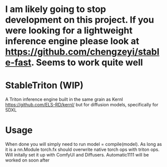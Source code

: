 # I am likely going to stop development on this project. If you were looking for a lightweight inference engine please look at https://github.com/chengzeyi/stable-fast. Seems to work quite well

# StableTriton (WIP)
A Triton inference engine built in the same grain as Kernl https://github.com/ELS-RD/kernl/ but for diffusion models, specifically for SDXL

# Usage
When done you will simply need to run model = compile(model). As long as it is a nn.Module torch.fx should overwrite native torch ops with triton ops. Will initally set it up with ComfyUI and Diffusers. Automatic1111 will be worked on soon after
